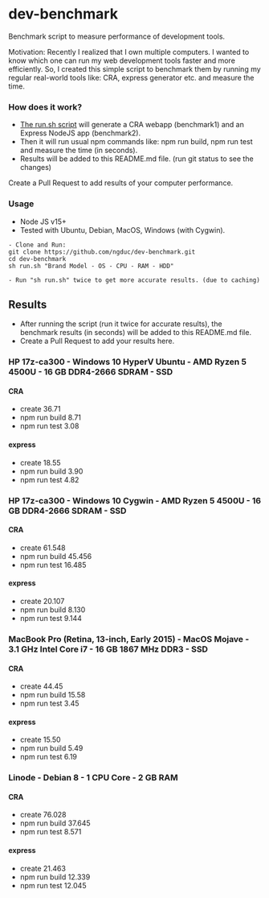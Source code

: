 # dev-benchmark

Benchmark script to measure performance of development tools.

Motivation: Recently I realized that I own multiple computers. I wanted to know which one can run my web development tools faster and more efficiently. So, I created this simple script to benchmark them by running my regular real-world tools like: CRA, express generator etc. and measure the time.

### How does it work?

- [The run.sh script](./run.sh) will generate a CRA webapp (benchmark1) and an Express NodeJS app (benchmark2).
- Then it will run usual npm commands like: npm run build, npm run test and measure the time (in seconds).
- Results will be added to this README.md file. (run git status to see the changes)

Create a Pull Request to add results of your computer performance.

### Usage

- Node JS v15+
- Tested with Ubuntu, Debian, MacOS, Windows (with Cygwin).

```
- Clone and Run:
git clone https://github.com/ngduc/dev-benchmark.git
cd dev-benchmark
sh run.sh "Brand Model - OS - CPU - RAM - HDD"

- Run "sh run.sh" twice to get more accurate results. (due to caching)
```

## Results

- After running the script (run it twice for accurate results), the benchmark results (in seconds) will be added to this README.md file.
- Create a Pull Request to add your results here.

### HP 17z-ca300 - Windows 10 HyperV Ubuntu - AMD Ryzen 5 4500U - 16 GB DDR4-2666 SDRAM - SSD

#### CRA

- create
  36.71
- npm run build
  8.71
- npm run test
  3.08

#### express

- create
  18.55
- npm run build
  3.90
- npm run test
  4.82

### HP 17z-ca300 - Windows 10 Cygwin - AMD Ryzen 5 4500U - 16 GB DDR4-2666 SDRAM - SSD

#### CRA

- create
61.548
- npm run build
45.456
- npm run test
16.485

#### express

- create
20.107
- npm run build
8.130
- npm run test
9.144

### MacBook Pro (Retina, 13-inch, Early 2015) - MacOS Mojave - 3.1 GHz Intel Core i7 - 16 GB 1867 MHz DDR3 - SSD

#### CRA

- create
  44.45
- npm run build
  15.58
- npm run test
  3.45

#### express

- create
  15.50
- npm run build
  5.49
- npm run test
  6.19

### Linode - Debian 8 - 1 CPU Core - 2 GB RAM

#### CRA

- create
76.028
- npm run build
37.645
- npm run test
8.571

#### express

- create
21.463
- npm run build
12.339
- npm run test
12.045

